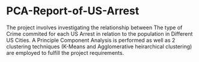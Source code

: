 # PCA-Report-of-US-Arrest

The project involves investigating the relationship between The type of Crime commited for each US Arrest in relation to the population in Different US Cities.
A Principle Component Analysis is performed as well as 2 clustering techniques (K-Means and Agglomerative heirarchical clustering) are employed to fulfill the project requirements.
